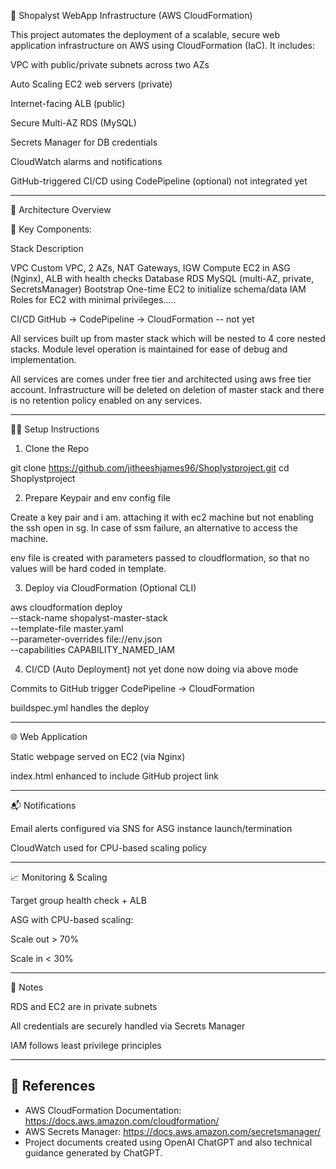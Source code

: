 🚀 Shopalyst WebApp Infrastructure (AWS CloudFormation)

This project automates the deployment of a scalable, secure web application infrastructure on AWS using CloudFormation (IaC). It includes:

VPC with public/private subnets across two AZs

Auto Scaling EC2 web servers (private)

Internet-facing ALB (public)

Secure Multi-AZ RDS (MySQL)

Secrets Manager for DB credentials

CloudWatch alarms and notifications

GitHub-triggered CI/CD using CodePipeline (optional)  not integrated yet



---

🧱 Architecture Overview

 <!-- optional -->

🔹 Key Components:

Stack	Description

VPC	Custom VPC, 2 AZs, NAT Gateways, IGW
Compute	EC2 in ASG (Nginx), ALB with health checks
Database	RDS MySQL (multi-AZ, private, SecretsManager)
Bootstrap	One-time EC2 to initialize schema/data
IAM	Roles for EC2 with minimal privileges.....


CI/CD	GitHub → CodePipeline → CloudFormation -- not yet

All services built up from master stack which will be nested to 4 core nested stacks.
Module level operation is maintained for ease of debug and implementation.

All services are comes under free tier and architected using aws free tier account.
Infrastructure will be deleted on deletion of master stack and there is no retention policy enabled on any services.

---

🧑‍💻 Setup Instructions

1. Clone the Repo

git clone https://github.com/jitheeshjames96/Shoplystproject.git
cd Shoplystproject

2. Prepare Keypair and env config file

Create a key pair and i am. attaching it with ec2 machine but not enabling the ssh open in sg.
In case of ssm failure, an alternative to access the machine.

env file is created with parameters passed to cloudflormation,
so that no values will be hard coded in template.


3. Deploy via CloudFormation (Optional CLI)

aws cloudformation deploy \
  --stack-name shopalyst-master-stack \
  --template-file master.yaml \
  --parameter-overrides file://env.json \
  --capabilities CAPABILITY_NAMED_IAM

4. CI/CD (Auto Deployment) not yet done now doing via above mode 

Commits to GitHub trigger CodePipeline → CloudFormation

buildspec.yml handles the deploy



---

🌐 Web Application

Static webpage served on EC2 (via Nginx)

index.html enhanced to include GitHub project link


---

📬 Notifications

Email alerts configured via SNS for ASG instance launch/termination

CloudWatch used for CPU-based scaling policy


---

📈 Monitoring & Scaling

Target group health check + ALB

ASG with CPU-based scaling:

Scale out > 70%

Scale in < 30%


---

📎 Notes

RDS and EC2 are in private subnets

All credentials are securely handled via Secrets Manager

IAM follows least privilege principles


---


## 📄 References
- AWS CloudFormation Documentation: https://docs.aws.amazon.com/cloudformation/
- AWS Secrets Manager: https://docs.aws.amazon.com/secretsmanager/
- Project documents created using OpenAI ChatGPT and also technical guidance generated by ChatGPT.


